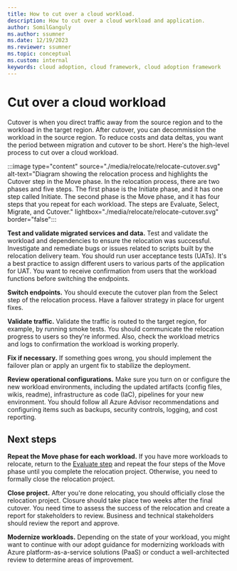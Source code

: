 ```yaml
---
title: How to cut over a cloud workload.
description: How to cut over a cloud workload and application.
author: SomilGanguly
ms.author: ssumner
ms.date: 12/19/2023
ms.reviewer: ssumner
ms.topic: conceptual
ms.custom: internal
keywords: cloud adoption, cloud framework, cloud adoption framework
---
```

# Cut over a cloud workload

Cutover is when you direct traffic away from the source region and to the workload in the target region. After cutover, you can decommission the workload in the source region. To reduce costs and data deltas, you want the period between migration and cutover to be short. Here's the high-level process to cut over a cloud workload.

:::image type="content" source="./media/relocate/relocate-cutover.svg" alt-text="Diagram showing the relocation process and highlights the Cutover step in the Move phase. In the relocation process, there are two phases and five steps. The first phase is the Initiate phase, and it has one step called Initiate. The second phase is the Move phase, and it has four steps that you repeat for each workload. The steps are Evaluate, Select, Migrate, and Cutover." lightbox="./media/relocate/relocate-cutover.svg" border="false":::

**Test and validate migrated services and data.** Test and validate the workload and dependencies to ensure the relocation was successful. Investigate and remediate bugs or issues related to scripts built by the relocation delivery team. You should run user acceptance tests (UATs). It's a best practice to assign different users to various parts of the application for UAT. You want to receive confirmation from users that the workload functions before switching the endpoints.

**Switch endpoints.** You should execute the cutover plan from the Select step of the relocation process. Have a failover strategy in place for urgent fixes.

**Validate traffic.** Validate the traffic is routed to the target region, for example, by running smoke tests. You should communicate the relocation progress to users so they're informed. Also, check the workload metrics and logs to confirmation the workload is working properly.

**Fix if necessary.** If something goes wrong, you should implement the failover plan or apply an urgent fix to stabilize the deployment.

**Review operational configurations.** Make sure you turn on or configure the new workload environments, including the updated artifacts (config files, wikis, readme), infrastructure as code (IaC), pipelines for your new environment. You should follow all Azure Advisor recommendations and configuring items such as backups, security controls, logging, and cost reporting.

## Next steps

**Repeat the Move phase for each workload.** If you have more workloads to relocate, return to the [Evaluate step](evaluate.md) and repeat the four steps of the Move phase until you complete the relocation project. Otherwise, you need to formally close the relocation project.

**Close project.** After you're done relocating, you should officially close the relocation project. Closure should take place two weeks after the final cutover. You need time to assess the success of the relocation and create a report for stakeholders to review. Business and technical stakeholders should review the report and approve.

**Modernize workloads.** Depending on the state of your workload, you might want to continue with our adopt guidance for modernizing workloads with Azure platform-as-a-service solutions (PaaS) or conduct a well-architected review to determine areas of improvement.
